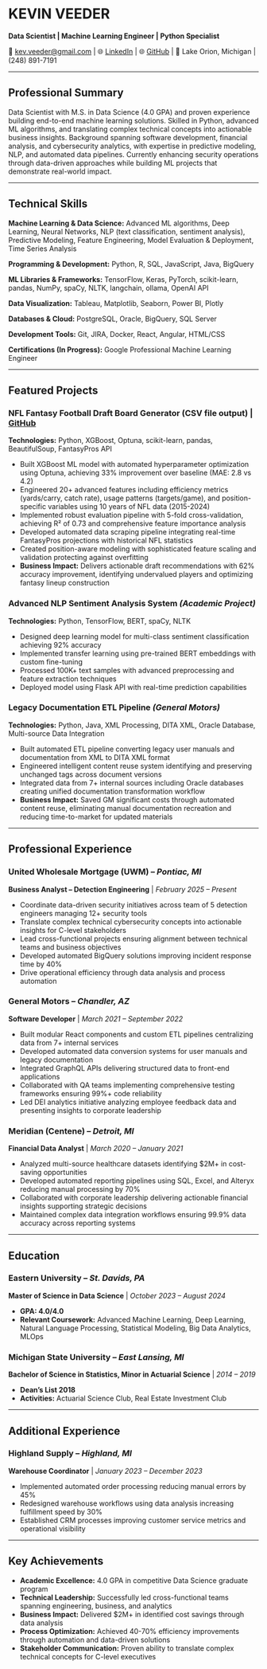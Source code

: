 # **KEVIN VEEDER**

**Data Scientist | Machine Learning Engineer | Python Specialist**

📧 kev.veeder@gmail.com | 🌐 [LinkedIn](https://www.linkedin.com/in/kevinadrianveeder) | 🌐 [GitHub](https://github.com/kevinveeder) | 📍 Lake Orion, Michigan | (248) 891-7191

-----

## **Professional Summary**

Data Scientist with M.S. in Data Science (4.0 GPA) and proven experience building end-to-end machine learning solutions. Skilled in Python, advanced ML algorithms, and translating complex technical concepts into actionable business insights. Background spanning software development, financial analysis, and cybersecurity analytics, with expertise in predictive modeling, NLP, and automated data pipelines. Currently enhancing security operations through data-driven approaches while building ML projects that demonstrate real-world impact.

-----

## **Technical Skills**

**Machine Learning & Data Science:** Advanced ML algorithms, Deep Learning, Neural Networks, NLP (text classification, sentiment analysis), Predictive Modeling, Feature Engineering, Model Evaluation & Deployment, Time Series Analysis

**Programming & Development:** Python, R, SQL, JavaScript, Java, BigQuery

**ML Libraries & Frameworks:** TensorFlow, Keras, PyTorch, scikit-learn, pandas, NumPy, spaCy, NLTK, langchain, ollama, OpenAI API

**Data Visualization:** Tableau, Matplotlib, Seaborn, Power BI, Plotly

**Databases & Cloud:** PostgreSQL, Oracle, BigQuery, SQL Server

**Development Tools:** Git, JIRA, Docker, React, Angular, HTML/CSS

**Certifications (In Progress):** Google Professional Machine Learning Engineer

-----

## **Featured Projects**

### **NFL Fantasy Football Draft Board Generator (CSV file output)** | [GitHub](https://github.com/kevinveeder/nfl-fantasy-predictor-pt2)

**Technologies:** Python, XGBoost, Optuna, scikit-learn, pandas, BeautifulSoup, FantasyPros API

- Built XGBoost ML model with automated hyperparameter optimization using Optuna, achieving 33% improvement over baseline (MAE: 2.8 vs 4.2)
- Engineered 20+ advanced features including efficiency metrics (yards/carry, catch rate), usage patterns (targets/game), and position-specific variables using 10 years of NFL data (2015-2024)
- Implemented robust evaluation pipeline with 5-fold cross-validation, achieving R² of 0.73 and comprehensive feature importance analysis
- Developed automated data scraping pipeline integrating real-time FantasyPros projections with historical NFL statistics
- Created position-aware modeling with sophisticated feature scaling and validation protecting against overfitting
- **Business Impact:** Delivers actionable draft recommendations with 62% accuracy improvement, identifying undervalued players and optimizing fantasy lineup construction

### **Advanced NLP Sentiment Analysis System** *(Academic Project)*

**Technologies:** Python, TensorFlow, BERT, spaCy, NLTK

- Designed deep learning model for multi-class sentiment classification achieving 92% accuracy
- Implemented transfer learning using pre-trained BERT embeddings with custom fine-tuning
- Processed 100K+ text samples with advanced preprocessing and feature extraction techniques
- Deployed model using Flask API with real-time prediction capabilities

### **Legacy Documentation ETL Pipeline** *(General Motors)*

**Technologies:** Python, Java, XML Processing, DITA XML, Oracle Database, Multi-source Data Integration

- Built automated ETL pipeline converting legacy user manuals and documentation from XML to DITA XML format
- Engineered intelligent content reuse system identifying and preserving unchanged tags across document versions
- Integrated data from 7+ internal sources including Oracle databases creating unified documentation transformation workflow
- **Business Impact:** Saved GM significant costs through automated content reuse, eliminating manual documentation recreation and reducing time-to-market for updated materials

-----

## **Professional Experience**

### **United Wholesale Mortgage (UWM)** – *Pontiac, MI*

**Business Analyst – Detection Engineering** | *February 2025 – Present*

- Coordinate data-driven security initiatives across team of 5 detection engineers managing 12+ security tools
- Translate complex technical cybersecurity concepts into actionable insights for C-level stakeholders
- Lead cross-functional projects ensuring alignment between technical teams and business objectives
- Developed automated BigQuery solutions improving incident response time by 40%
- Drive operational efficiency through data analysis and process automation

### **General Motors** – *Chandler, AZ*

**Software Developer** | *March 2021 – September 2022*

- Built modular React components and custom ETL pipelines centralizing data from 7+ internal services
- Developed automated data conversion systems for user manuals and legacy documentation
- Integrated GraphQL APIs delivering structured data to front-end applications
- Collaborated with QA teams implementing comprehensive testing frameworks ensuring 99%+ code reliability
- Led DEI analytics initiative analyzing employee feedback data and presenting insights to corporate leadership

### **Meridian (Centene)** – *Detroit, MI*

**Financial Data Analyst** | *March 2020 – January 2021*

- Analyzed multi-source healthcare datasets identifying $2M+ in cost-saving opportunities
- Developed automated reporting pipelines using SQL, Excel, and Alteryx reducing manual processing by 70%
- Collaborated with corporate leadership delivering actionable financial insights supporting strategic decisions
- Maintained complex data integration workflows ensuring 99.9% data accuracy across reporting systems

-----

## **Education**

### **Eastern University** – *St. Davids, PA*

**Master of Science in Data Science** | *October 2023 – August 2024*

- **GPA: 4.0/4.0**
- **Relevant Coursework:** Advanced Machine Learning, Deep Learning, Natural Language Processing, Statistical Modeling, Big Data Analytics, MLOps

### **Michigan State University** – *East Lansing, MI*

**Bachelor of Science in Statistics, Minor in Actuarial Science** | *2014 – 2019*

- **Dean’s List 2018**
- **Activities:** Actuarial Science Club, Real Estate Investment Club

-----

## **Additional Experience**

### **Highland Supply** – *Highland, MI*

**Warehouse Coordinator** | *January 2023 – December 2023*

- Implemented automated order processing reducing manual errors by 45%
- Redesigned warehouse workflows using data analysis increasing fulfillment speed by 30%
- Established CRM processes improving customer service metrics and operational visibility

-----

## **Key Achievements**

- **Academic Excellence:** 4.0 GPA in competitive Data Science graduate program
- **Technical Leadership:** Successfully led cross-functional teams spanning engineering, business, and analytics
- **Business Impact:** Delivered $2M+ in identified cost savings through data analysis
- **Process Optimization:** Achieved 40-70% efficiency improvements through automation and data-driven solutions
- **Stakeholder Communication:** Proven ability to translate complex technical concepts for C-level executives
